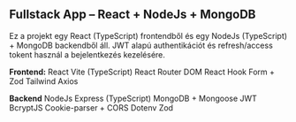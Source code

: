 ## Fullstack App – React + NodeJs + MongoDB

Ez a projekt egy React (TypeScript) frontendből és egy NodeJs (TypeScript) + MongoDB backendből áll.
JWT alapú authentikációt és refresh/access tokent használ a bejelentkezés kezelésére.

**Frontend:**
React Vite (TypeScript)
React Router DOM
React Hook Form + Zod
Tailwind
Axios

**Backend**
NodeJs Express (TypeScript)
MongoDB + Mongoose
JWT
BcryptJS
Cookie-parser + CORS
Dotenv
Zod
